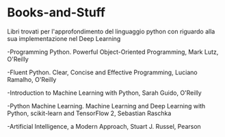 # Books-and-Stuff
Libri trovati per l'approfondimento del linguaggio python con riguardo alla sua implementazione nel Deep Learning

-Programming Python. Powerful Object-Oriented Programming, Mark Lutz, O'Reilly

-Fluent Python. Clear, Concise and Effective Programming, Luciano Ramalho, O'Reilly

-Introduction to Machine Learning with Python, Sarah Guido, O'Reilly

-Python Machine Learning. Machine Learning and Deep Learning with Python, scikit-learn and TensorFlow 2, Sebastian Raschka

-Artificial Intelligence, a Modern Approach, Stuart J. Russel, Pearson

